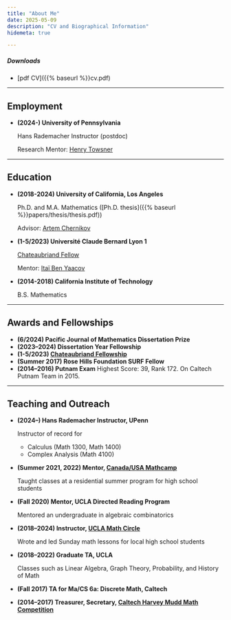 ```yaml
---
title: "About Me"
date: 2025-05-09
description: "CV and Biographical Information"
hidemeta: true

---
```


##### Downloads

- [pdf CV]({{% baseurl %}}cv.pdf)

---

## Employment

- **(2024-) University of Pennsylvania**
    
    Hans Rademacher Instructor (postdoc)
    
    Research Mentor: [Henry Towsner](https://www.sas.upenn.edu/~htowsner/)

---

## Education

- **(2018-2024) University of California, Los Angeles**
    
    Ph.D. and M.A. Mathematics ([Ph.D. thesis]({{% baseurl %}}papers/thesis/thesis.pdf))
    
    Advisor: [Artem Chernikov](https://chernikov.umd.edu)

- **(1-5/2023) Université Claude Bernard Lyon 1**

    [Chateaubriand Fellow](https://chateaubriand-fellowship.org/)

    Mentor: [Itaï Ben Yaacov](https://math.univ-lyon1.fr/~begnac/)

- **(2014-2018) California Institute of Technology**

    B.S. Mathematics

---

## Awards and Fellowships

- **(6/2024) Pacific Journal of Mathematics Dissertation Prize**
- **(2023–2024) Dissertation Year Fellowship**
- **(1-5/2023) [Chateaubriand Fellowship](https://chateaubriand-fellowship.org/)**
- **(Summer 2017) Rose Hills Foundation SURF Fellow**
- **(2014–2016) Putnam Exam**
    Highest Score: 39, Rank 172. On Caltech Putnam Team in 2015.

---

## Teaching and Outreach
- **(2024–) Hans Rademacher Instructor, UPenn**
    
    Instructor of record for
    - Calculus (Math 1300, Math 1400)
    - Complex Analysis (Math 4100)

- **(Summer 2021, 2022) Mentor, [Canada/USA Mathcamp](https://mathcamp.org/)**

    Taught classes at a residential summer program for high school students

- **(Fall 2020) Mentor, UCLA Directed Reading Program**

    Mentored an undergraduate in algebraic combinatorics

- **(2018–2024) Instructor, [UCLA Math Circle](https://circles.math.ucla.edu/circles/)**

    Wrote and led Sunday math lessons for local high school students

- **(2018–2022) Graduate TA, UCLA**

    Classes such as Linear Algebra, Graph Theory, Probability, and History of Math

- **(Fall 2017) TA for Ma/CS 6a: Discrete Math, Caltech**

- **(2014–2017) Treasurer, Secretary, [Caltech Harvey Mudd Math Competition](https://www.caltechmathmeet.org/)**